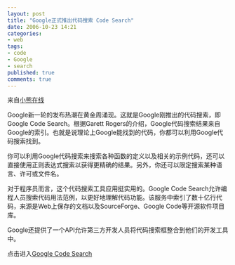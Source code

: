 ```yaml
---
layout: post
title: "Google正式推出代码搜索 Code Search"
date: 2006-10-23 14:21
categories: 
- web
tags:
- code
- Google
- search
published: true
comments: true
---
```

<p><p>来自<a href="http://www.beareyes.com.cn/2/lib/200610/08/20061008177.htm">小熊在线</a></p>  <p>Google新一轮的发布热潮在黄金周涌现。这就是Google刚推出的代码搜索，即Google Code Search。根据Garett Rogers的介绍，Google代码搜索结果来自Google的索引。也就是说理论上Google能找到的代码，你都可以利用Google代码搜索找到。</p>  <p>你可以利用Google代码搜索来搜索各种函数的定义以及相关的示例代码，还可以直接使用正则表达式搜索以获得更精确的结果。另外，你还可以限定搜索某种语言、许可或文件名。</p>  <p>对于程序员而言，这个代码搜索工具应用挺实用的。Google Code Search允许编程人员搜索代码用法范例，以更好地理解代码功能。该服务中索引了数十亿行代码，来源是Web上保存的文档以及SourceForge、Google Code等开源软件项目库。</p>  <p>Google还提供了一个API允许第三方开发人员将代码搜索框整合到他们的开发工具中。</p>  <p>点击进入<a href="http://www.google.com/codesearch">Google Code Search</a></p></p>
